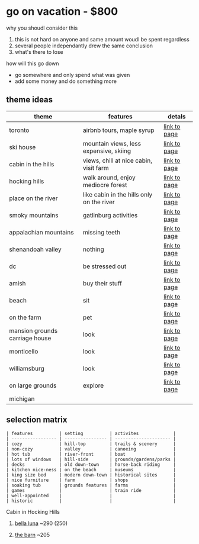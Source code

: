 go on vacation - $800
=======================================================================================

why you shoudl consider this

1. this is not hard on anyone and same amount woudl be spent regardless
2. several people independantly drew the same conclusion
3. what's there to lose

how will this go down

* go somewhere and only spend what was given
* add some money and do something more

## theme ideas
| theme                          | features                                  | detals           |
| ------------------------------ | ----------------------------------------- | ---------------- |
| toronto                        | airbnb tours, maple syrup                 | [link to page]() |
| ski house                      | mountain views, less expensive, skiing    | [link to page]() |
| cabin in the hills             | views, chill at nice cabin, visit farm    | [link to page]() |
| hocking hills                  | walk around, enjoy mediocre forest        | [link to page]() |
| place on the river             | like cabin in the hills only on the river | [link to page]() |
| smoky mountains                | gatlinburg activities                     | [link to page]() |
| appalachian mountains          | missing teeth                             | [link to page]() |
| shenandoah valley              | nothing                                   | [link to page]() |
| dc                             | be stressed out                           | [link to page]() |
| amish                          | buy their stuff                           | [link to page]() |
| beach                          | sit                                       | [link to page]() |
| on the farm                    | pet                                       | [link to page]() |
| mansion grounds carriage house | look                                      | [link to page]() |
| monticello                     | look                                      | [link to page]() |
| williamsburg                   | look                                      | [link to page]() |
| on large grounds               | explore                                   | [link to page]() |
| michigan                       |                                           |                  |


## selection matrix
```
| features          | setting          | activites             |
| ----------------- | ---------------- | --------------------- |
| cozy              | hill-top         | trails & scenery      |
| non-cozy          | valley           | canoeing              |
| hot tub           | river-front      | boat                  |
| lots of windows   | hill-side        | grounds/gardens/parks |
| decks             | old down-town    | horse-back riding     |
| kitchen nice-ness | on the beach     | museums               |
| king size bed     | modern down-town | historical sites      |
| nice furniture    | farm             | shops                 |
| soaking tub       | grounds features | farms                 |
| games             |                  | train ride            |
| well-appointed    |                  |                       |
| historic          |                  |                       |
```




Cabin in Hocking Hills


1. [bella luna](http://www.bellalunalogcabin.com/)  ~290 (250)

2. [the barn](https://www.cabinsbythecaves.com/the-barn-pumpkin-ridge.htm) ~205

